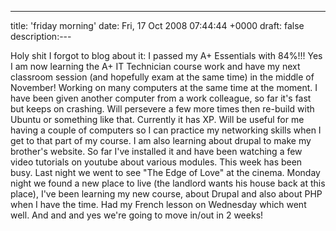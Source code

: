 ---
title: 'friday morning'
date: Fri, 17 Oct 2008 07:44:44 +0000
draft: false
description:---

Holy shit I forgot to blog about it: I passed my A+ Essentials with 84%!!! Yes I am now learning the A+ IT Technician course work and have my next classroom session (and hopefully exam at the same time) in the middle of November! Working on many computers at the same time at the moment. I have been given another computer from a work colleague, so far it's fast but keeps on crashing. Will persevere a few more times then re-build with Ubuntu or something like that. Currently it has XP. Will be useful for me having a couple of computers so I can practice my networking skills when I get to that part of my course. I am also learning about drupal to make my brother's website. So far I've installed it and have been watching a few video tutorials on youtube about various modules. This week has been busy. Last night we went to see "The Edge of Love" at the cinema. Monday night we found a new place to live (the landlord wants his house back at this place), I've been learning my new course, about Drupal and also about PHP when I have the time. Had my French lesson on Wednesday which went well. And and and yes we're going to move in/out in 2 weeks!